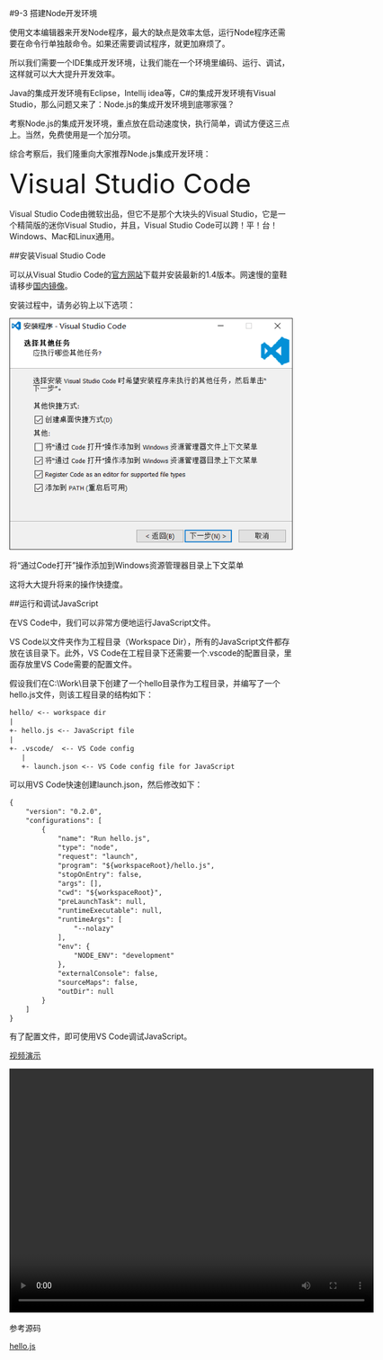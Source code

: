 #9-3 搭建Node开发环境


使用文本编辑器来开发Node程序，最大的缺点是效率太低，运行Node程序还需要在命令行单独敲命令。如果还需要调试程序，就更加麻烦了。

所以我们需要一个IDE集成开发环境，让我们能在一个环境里编码、运行、调试，这样就可以大大提升开发效率。

Java的集成开发环境有Eclipse，Intellij idea等，C#的集成开发环境有Visual Studio，那么问题又来了：Node.js的集成开发环境到底哪家强？

考察Node.js的集成开发环境，重点放在启动速度快，执行简单，调试方便这三点上。当然，免费使用是一个加分项。

综合考察后，我们隆重向大家推荐Node.js集成开发环境：

<font size=8px>Visual Studio Code</font>

Visual Studio Code由微软出品，但它不是那个大块头的Visual Studio，它是一个精简版的迷你Visual Studio，并且，Visual Studio Code可以跨！平！台！Windows、Mac和Linux通用。

##安装Visual Studio Code

可以从Visual Studio Code的[官方网站](http://code.visualstudio.com/)下载并安装最新的1.4版本。网速慢的童鞋请移步[国内镜像](https://pan.baidu.com/s/1kU5OCOB#path=%252Fpub%252Fnodejs)。

安装过程中，请务必钩上以下选项：

![install-vsc](../image/chapter9/9-3-1.jpg)

 将“通过Code打开”操作添加到Windows资源管理器目录上下文菜单

这将大大提升将来的操作快捷度。

##运行和调试JavaScript

在VS Code中，我们可以非常方便地运行JavaScript文件。

VS Code以文件夹作为工程目录（Workspace Dir），所有的JavaScript文件都存放在该目录下。此外，VS Code在工程目录下还需要一个.vscode的配置目录，里面存放里VS Code需要的配置文件。

假设我们在C:\Work\目录下创建了一个hello目录作为工程目录，并编写了一个hello.js文件，则该工程目录的结构如下：

	hello/ <-- workspace dir
	|
	+- hello.js <-- JavaScript file
	|
	+- .vscode/  <-- VS Code config
	   |
	   +- launch.json <-- VS Code config file for JavaScript
可以用VS Code快速创建launch.json，然后修改如下：

	{
	    "version": "0.2.0",
	    "configurations": [
	        {
	            "name": "Run hello.js",
	            "type": "node",
	            "request": "launch",
	            "program": "${workspaceRoot}/hello.js",
	            "stopOnEntry": false,
	            "args": [],
	            "cwd": "${workspaceRoot}",
	            "preLaunchTask": null,
	            "runtimeExecutable": null,
	            "runtimeArgs": [
	                "--nolazy"
	            ],
	            "env": {
	                "NODE_ENV": "development"
	            },
	            "externalConsole": false,
	            "sourceMaps": false,
	            "outDir": null
	        }
	    ]
	}
有了配置文件，即可使用VS Code调试JavaScript。

[视频演示](https://github.com/michaelliao/learn-javascript/raw/master/video/vscode-nodejs.mp4)

<video controls="" height="434" width="648">
<source src="../video/chapter9/vscode-nodejs.mp4">
<source src="http://github.liaoxuefeng.com/sinaweibopy/video/git-tags.mp4">
</video>

参考源码

[hello.js](https://github.com/michaelliao/learn-javascript/tree/master/samples/node/hello)